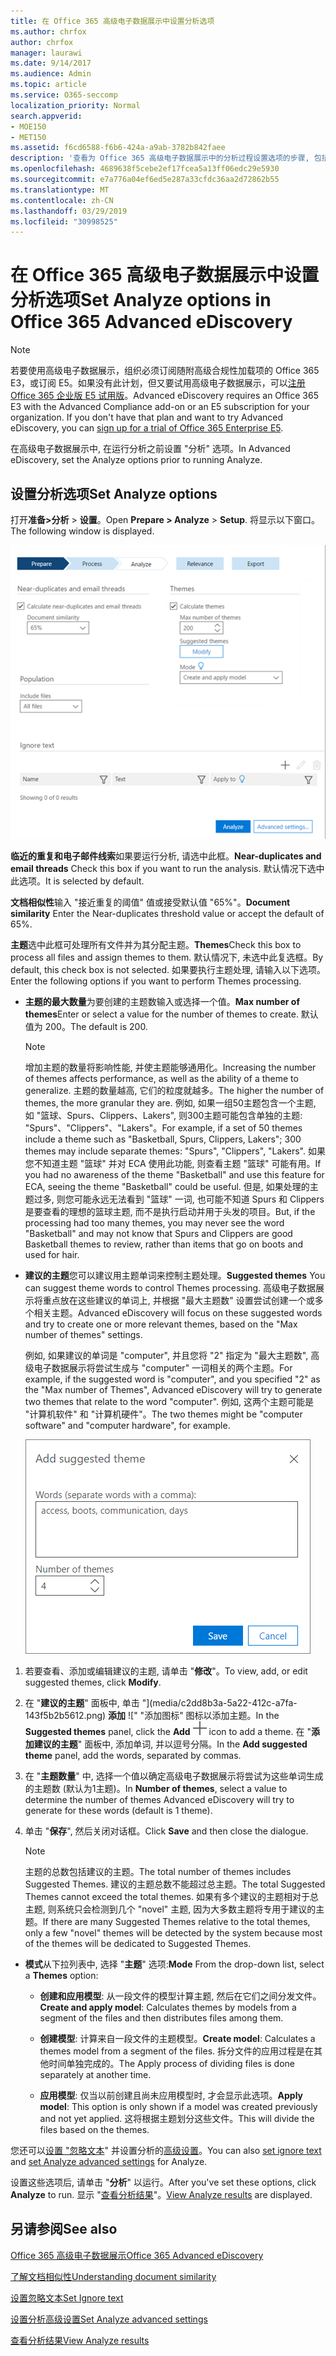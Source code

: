 ```yaml
---
title: 在 Office 365 高级电子数据展示中设置分析选项
ms.author: chrfox
author: chrfox
manager: laurawi
ms.date: 9/14/2017
ms.audience: Admin
ms.topic: article
ms.service: O365-seccomp
localization_priority: Normal
search.appverid:
- MOE150
- MET150
ms.assetid: f6cd6588-f6b6-424a-a9ab-3782b842faee
description: '查看为 Office 365 高级电子数据展示中的分析过程设置选项的步骤, 包括临近重复项、电子邮件线索和主题。  '
ms.openlocfilehash: 4689638f5cebe2ef17fcea5a13ff06edc29e5930
ms.sourcegitcommit: e7a776a04ef6ed5e287a33cfdc36aa2d72862b55
ms.translationtype: MT
ms.contentlocale: zh-CN
ms.lasthandoff: 03/29/2019
ms.locfileid: "30998525"
---
```

# <a name="set-analyze-options-in-office-365-advanced-ediscovery"></a><span data-ttu-id="d4891-103">在 Office 365 高级电子数据展示中设置分析选项</span><span class="sxs-lookup"><span data-stu-id="d4891-103">Set Analyze options in Office 365 Advanced eDiscovery</span></span>

> [!NOTE]
> <span data-ttu-id="d4891-p101">若要使用高级电子数据展示，组织必须订阅随附高级合规性加载项的 Office 365 E3，或订阅 E5。如果没有此计划，但又要试用高级电子数据展示，可以[注册 Office 365 企业版 E5 试用版](https://go.microsoft.com/fwlink/p/?LinkID=698279)。</span><span class="sxs-lookup"><span data-stu-id="d4891-p101">Advanced eDiscovery requires an Office 365 E3 with the Advanced Compliance add-on or an E5 subscription for your organization. If you don't have that plan and want to try Advanced eDiscovery, you can [sign up for a trial of Office 365 Enterprise E5](https://go.microsoft.com/fwlink/p/?LinkID=698279).</span></span> 
  
<span data-ttu-id="d4891-106">在高级电子数据展示中, 在运行分析之前设置 "分析" 选项。</span><span class="sxs-lookup"><span data-stu-id="d4891-106">In Advanced eDiscovery, set the Analyze options prior to running Analyze.</span></span>
  
## <a name="set-analyze-options"></a><span data-ttu-id="d4891-107">设置分析选项</span><span class="sxs-lookup"><span data-stu-id="d4891-107">Set Analyze options</span></span>

<span data-ttu-id="d4891-108">打开**准备\>分析** \> **设置**。</span><span class="sxs-lookup"><span data-stu-id="d4891-108">Open **Prepare \> Analyze** \> **Setup**.</span></span> <span data-ttu-id="d4891-109">将显示以下窗口。</span><span class="sxs-lookup"><span data-stu-id="d4891-109">The following window is displayed.</span></span>
  
![设置分析选项](media/c3ec7a92-8484-4812-b98c-aa3eb740e5b7.png)
  
 <span data-ttu-id="d4891-111">**临近的重复和电子邮件线索**如果要运行分析, 请选中此框。</span><span class="sxs-lookup"><span data-stu-id="d4891-111">**Near-duplicates and email threads** Check this box if you want to run the analysis.</span></span> <span data-ttu-id="d4891-112">默认情况下选中此选项。</span><span class="sxs-lookup"><span data-stu-id="d4891-112">It is selected by default.</span></span> 
  
 <span data-ttu-id="d4891-113">**文档相似性**输入 "接近重复的阈值" 值或接受默认值 "65%"。</span><span class="sxs-lookup"><span data-stu-id="d4891-113">**Document similarity** Enter the Near-duplicates threshold value or accept the default of 65%.</span></span> 
  
 <span data-ttu-id="d4891-114">**主题**选中此框可处理所有文件并为其分配主题。</span><span class="sxs-lookup"><span data-stu-id="d4891-114">**Themes**Check this box to process all files and assign themes to them.</span></span> <span data-ttu-id="d4891-115">默认情况下, 未选中此复选框。</span><span class="sxs-lookup"><span data-stu-id="d4891-115">By default, this check box is not selected.</span></span> <span data-ttu-id="d4891-116">如果要执行主题处理, 请输入以下选项。</span><span class="sxs-lookup"><span data-stu-id="d4891-116">Enter the following options if you want to perform Themes processing.</span></span>
  
- <span data-ttu-id="d4891-117">**主题的最大数量**为要创建的主题数输入或选择一个值。</span><span class="sxs-lookup"><span data-stu-id="d4891-117">**Max number of themes**Enter or select a value for the number of themes to create.</span></span> <span data-ttu-id="d4891-118">默认值为 200。</span><span class="sxs-lookup"><span data-stu-id="d4891-118">The default is 200.</span></span> 
    
    > [!NOTE]
    > <span data-ttu-id="d4891-119">增加主题的数量将影响性能, 并使主题能够通用化。</span><span class="sxs-lookup"><span data-stu-id="d4891-119">Increasing the number of themes affects performance, as well as the ability of a theme to generalize.</span></span> <span data-ttu-id="d4891-120">主题的数量越高, 它们的粒度就越多。</span><span class="sxs-lookup"><span data-stu-id="d4891-120">The higher the number of themes, the more granular they are.</span></span> <span data-ttu-id="d4891-121">例如, 如果一组50主题包含一个主题, 如 "篮球、Spurs、Clippers、Lakers", 则300主题可能包含单独的主题: "Spurs"、"Clippers"、"Lakers"。</span><span class="sxs-lookup"><span data-stu-id="d4891-121">For example, if a set of 50 themes include a theme such as "Basketball, Spurs, Clippers, Lakers"; 300 themes may include separate themes: "Spurs", "Clippers", "Lakers".</span></span> <span data-ttu-id="d4891-122">如果您不知道主题 "篮球" 并对 ECA 使用此功能, 则查看主题 "篮球" 可能有用。</span><span class="sxs-lookup"><span data-stu-id="d4891-122">If you had no awareness of the theme "Basketball" and use this feature for ECA, seeing the theme "Basketball" could be useful.</span></span> <span data-ttu-id="d4891-123">但是, 如果处理的主题过多, 则您可能永远无法看到 "篮球" 一词, 也可能不知道 Spurs 和 Clippers 是要查看的理想的篮球主题, 而不是执行启动并用于头发的项目。</span><span class="sxs-lookup"><span data-stu-id="d4891-123">But, if the processing had too many themes, you may never see the word "Basketball" and may not know that Spurs and Clippers are good Basketball themes to review, rather than items that go on boots and used for hair.</span></span> 
  
- <span data-ttu-id="d4891-124">**建议的主题**您可以建议用主题单词来控制主题处理。</span><span class="sxs-lookup"><span data-stu-id="d4891-124">**Suggested themes** You can suggest theme words to control Themes processing.</span></span> <span data-ttu-id="d4891-125">高级电子数据展示将重点放在这些建议的单词上, 并根据 "最大主题数" 设置尝试创建一个或多个相关主题。</span><span class="sxs-lookup"><span data-stu-id="d4891-125">Advanced eDiscovery will focus on these suggested words and try to create one or more relevant themes, based on the "Max number of themes" settings.</span></span> 
    
    <span data-ttu-id="d4891-126">例如, 如果建议的单词是 "computer", 并且您将 "2" 指定为 "最大主题数", 高级电子数据展示将尝试生成与 "computer" 一词相关的两个主题。</span><span class="sxs-lookup"><span data-stu-id="d4891-126">For example, if the suggested word is "computer", and you specified "2" as the "Max number of Themes", Advanced eDiscovery will try to generate two themes that relate to the word "computer".</span></span> <span data-ttu-id="d4891-127">例如, 这两个主题可能是 "计算机软件" 和 "计算机硬件"。</span><span class="sxs-lookup"><span data-stu-id="d4891-127">The two themes might be "computer software" and "computer hardware", for example.</span></span> 
    
    ![添加建议的主题](media/06e9ffd3-a76c-423b-b450-9e465eb9a02f.png)
  
1. <span data-ttu-id="d4891-129">若要查看、添加或编辑建议的主题, 请单击 "**修改**"。</span><span class="sxs-lookup"><span data-stu-id="d4891-129">To view, add, or edit suggested themes, click **Modify**.</span></span>
    
2. <span data-ttu-id="d4891-130">在 "**建议的主题**" 面板中, 单击 "](media/c2dd8b3a-5a22-412c-a7fa-143f5b2b5612.png) **添加** ![" "添加图标" 图标以添加主题。</span><span class="sxs-lookup"><span data-stu-id="d4891-130">In the **Suggested themes** panel, click the **Add** ![add icon](media/c2dd8b3a-5a22-412c-a7fa-143f5b2b5612.png) icon to add a theme.</span></span> <span data-ttu-id="d4891-131">在 "**添加建议的主题**" 面板中, 添加单词, 并以逗号分隔。</span><span class="sxs-lookup"><span data-stu-id="d4891-131">In the **Add suggested theme** panel, add the words, separated by commas.</span></span> 
    
3. <span data-ttu-id="d4891-132">在 "**主题数量**" 中, 选择一个值以确定高级电子数据展示将尝试为这些单词生成的主题数 (默认为1主题)。</span><span class="sxs-lookup"><span data-stu-id="d4891-132">In **Number of themes**, select a value to determine the number of themes Advanced eDiscovery will try to generate for these words (default is 1 theme).</span></span>
    
4. <span data-ttu-id="d4891-133">单击 "**保存**", 然后关闭对话框。</span><span class="sxs-lookup"><span data-stu-id="d4891-133">Click **Save** and then close the dialogue.</span></span> 
    
    > [!NOTE]
    > <span data-ttu-id="d4891-134">主题的总数包括建议的主题。</span><span class="sxs-lookup"><span data-stu-id="d4891-134">The total number of themes includes Suggested Themes.</span></span> <span data-ttu-id="d4891-135">建议的主题总数不能超过总主题。</span><span class="sxs-lookup"><span data-stu-id="d4891-135">The total Suggested Themes cannot exceed the total themes.</span></span> <span data-ttu-id="d4891-136">如果有多个建议的主题相对于总主题, 则系统只会检测到几个 "novel" 主题, 因为大多数主题将专用于建议的主题。</span><span class="sxs-lookup"><span data-stu-id="d4891-136">If there are many Suggested Themes relative to the total themes, only a few "novel" themes will be detected by the system because most of the themes will be dedicated to Suggested Themes.</span></span> 
  
- <span data-ttu-id="d4891-137">**模式**从下拉列表中, 选择 "**主题**" 选项:</span><span class="sxs-lookup"><span data-stu-id="d4891-137">**Mode** From the drop-down list, select a **Themes** option:</span></span> 
    
  - <span data-ttu-id="d4891-138">**创建和应用模型**: 从一段文件的模型计算主题, 然后在它们之间分发文件。</span><span class="sxs-lookup"><span data-stu-id="d4891-138">**Create and apply model**: Calculates themes by models from a segment of the files and then distributes files among them.</span></span>
    
  - <span data-ttu-id="d4891-139">**创建模型**: 计算来自一段文件的主题模型。</span><span class="sxs-lookup"><span data-stu-id="d4891-139">**Create model**: Calculates a themes model from a segment of the files.</span></span> <span data-ttu-id="d4891-140">拆分文件的应用过程是在其他时间单独完成的。</span><span class="sxs-lookup"><span data-stu-id="d4891-140">The Apply process of dividing files is done separately at another time.</span></span>
    
  - <span data-ttu-id="d4891-141">**应用模型**: 仅当以前创建且尚未应用模型时, 才会显示此选项。</span><span class="sxs-lookup"><span data-stu-id="d4891-141">**Apply model**: This option is only shown if a model was created previously and not yet applied.</span></span> <span data-ttu-id="d4891-142">这将根据主题划分这些文件。</span><span class="sxs-lookup"><span data-stu-id="d4891-142">This will divide the files based on the themes.</span></span>
    
<span data-ttu-id="d4891-143">您还可以[设置 "忽略文本](set-ignore-text-in-advanced-ediscovery.md)" 并设置分析的[高级设置](set-analyze-advanced-settings-in-advanced-ediscovery.md)。</span><span class="sxs-lookup"><span data-stu-id="d4891-143">You can also [set ignore text](set-ignore-text-in-advanced-ediscovery.md) and [set Analyze advanced settings](set-analyze-advanced-settings-in-advanced-ediscovery.md) for Analyze.</span></span> 
  
<span data-ttu-id="d4891-144">设置这些选项后, 请单击 "**分析**" 以运行。</span><span class="sxs-lookup"><span data-stu-id="d4891-144">After you've set these options, click **Analyze** to run.</span></span> <span data-ttu-id="d4891-145">显示 "[查看分析结果](view-analyze-results-in-advanced-ediscovery.md)"。</span><span class="sxs-lookup"><span data-stu-id="d4891-145">[View Analyze results](view-analyze-results-in-advanced-ediscovery.md) are displayed.</span></span> 
  
## <a name="see-also"></a><span data-ttu-id="d4891-146">另请参阅</span><span class="sxs-lookup"><span data-stu-id="d4891-146">See also</span></span>

[<span data-ttu-id="d4891-147">Office 365 高级电子数据展示</span><span class="sxs-lookup"><span data-stu-id="d4891-147">Office 365 Advanced eDiscovery</span></span>](office-365-advanced-ediscovery.md)
  
[<span data-ttu-id="d4891-148">了解文档相似性</span><span class="sxs-lookup"><span data-stu-id="d4891-148">Understanding document similarity</span></span>](understand-document-similarity-in-advanced-ediscovery.md)
  
[<span data-ttu-id="d4891-149">设置忽略文本</span><span class="sxs-lookup"><span data-stu-id="d4891-149">Set Ignore text </span></span>](set-ignore-text-in-advanced-ediscovery.md)
  
[<span data-ttu-id="d4891-150">设置分析高级设置</span><span class="sxs-lookup"><span data-stu-id="d4891-150">Set Analyze advanced settings</span></span>](set-analyze-advanced-settings-in-advanced-ediscovery.md)
  
[<span data-ttu-id="d4891-151">查看分析结果</span><span class="sxs-lookup"><span data-stu-id="d4891-151">View Analyze results</span></span>](view-analyze-results-in-advanced-ediscovery.md)

